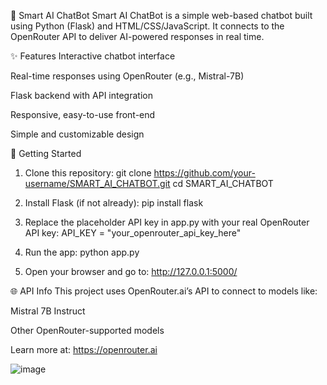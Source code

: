 🤖 Smart AI ChatBot
Smart AI ChatBot is a simple web-based chatbot built using Python (Flask) and HTML/CSS/JavaScript. It connects to the OpenRouter API to deliver AI-powered responses in real time.

✨ Features
Interactive chatbot interface

Real-time responses using OpenRouter (e.g., Mistral-7B)

Flask backend with API integration

Responsive, easy-to-use front-end

Simple and customizable design

🚀 Getting Started
1. Clone this repository:
git clone https://github.com/your-username/SMART_AI_CHATBOT.git
cd SMART_AI_CHATBOT

2. Install Flask (if not already):
   pip install flask
   
3. Replace the placeholder API key in app.py with your real OpenRouter API key:
   API_KEY = "your_openrouter_api_key_here"

4. Run the app:
   python app.py

5. Open your browser and go to:
   http://127.0.0.1:5000/

🌐 API Info
This project uses OpenRouter.ai’s API to connect to models like:

Mistral 7B Instruct

Other OpenRouter-supported models

Learn more at: https://openrouter.ai

![image](https://github.com/user-attachments/assets/ccbbe248-eb19-4ada-9b85-d0925e5d177b)


